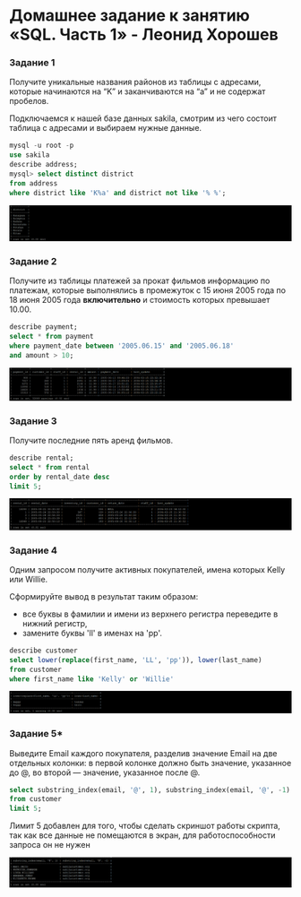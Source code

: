 # Домашнее задание к занятию «SQL. Часть 1» - Леонид Хорошев

### Задание 1

Получите уникальные названия районов из таблицы с адресами, которые начинаются на “K” и заканчиваются на “a” и не содержат пробелов.

Подключаемся к нашей базе данных sakila, смотрим из чего состоит таблица с адресами и выбираем нужные данные.

```sql
mysql -u root -p
use sakila
describe address;
mysql> select distinct district
from address
where district like 'K%a' and district not like '% %';
```

![alt text](https://github.com/LeonidKhoroshev/databases/blob/main/SQL1/SQL1.1.png)

### Задание 2

Получите из таблицы платежей за прокат фильмов информацию по платежам, которые выполнялись в промежуток с 15 июня 2005 года по 18 июня 2005 года **включительно** и стоимость которых превышает 10.00.

```sql
describe payment;
select * from payment
where payment_date between '2005.06.15' and '2005.06.18'
and amount > 10;
```

![alt text](https://github.com/LeonidKhoroshev/databases/blob/main/SQL1/SQL1.2.png)

### Задание 3

Получите последние пять аренд фильмов.

```sql
describe rental;
select * from rental
order by rental_date desc
limit 5;
```

![alt text](https://github.com/LeonidKhoroshev/databases/blob/main/SQL1/SQL1.3.png)



### Задание 4

Одним запросом получите активных покупателей, имена которых Kelly или Willie. 

Сформируйте вывод в результат таким образом:
- все буквы в фамилии и имени из верхнего регистра переведите в нижний регистр,
- замените буквы 'll' в именах на 'pp'.

```sql
describe customer
select lower(replace(first_name, 'LL', 'pp')), lower(last_name)
from customer
where first_name like 'Kelly' or 'Willie'
```

![alt text](https://github.com/LeonidKhoroshev/databases/blob/main/SQL1/SQL1.4.png)
  
### Задание 5*

Выведите Email каждого покупателя, разделив значение Email на две отдельных колонки: в первой колонке должно быть значение, указанное до @, во второй — значение, указанное после @.

```sql
select substring_index(email, '@', 1), substring_index(email, '@', -1)
from customer
limit 5;
```
Лимит 5 добавлен для того, чтобы сделать скриншот работы скрипта, так как все данные не помещаются в экран, для работоспособности запроса он не нужен

![alt text](https://github.com/LeonidKhoroshev/databases/blob/main/SQL1/SQL1.5.png)


